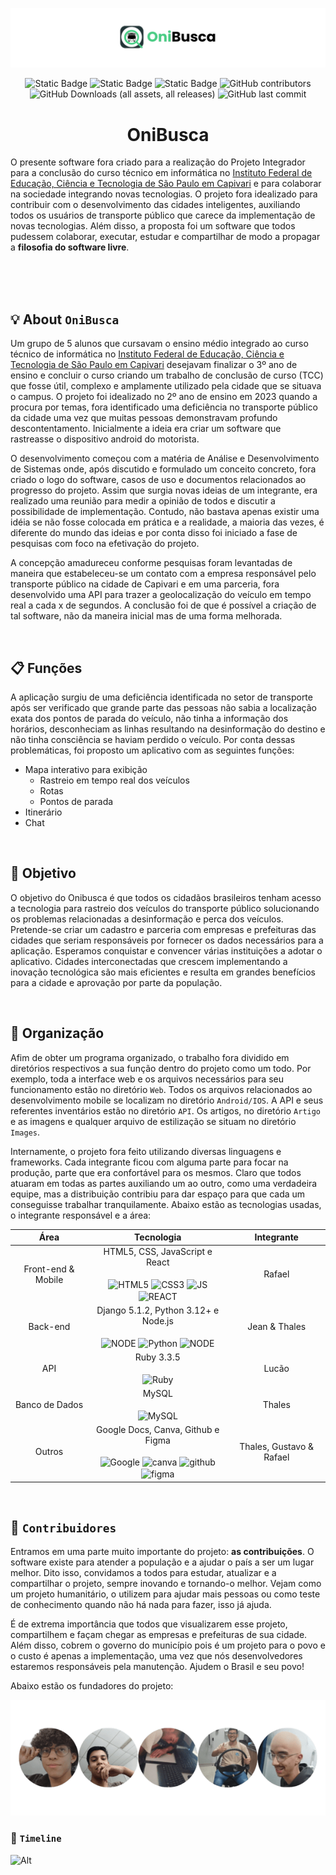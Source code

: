![Banner Onibusca](https://github.com/AnonJV/Onibusca/blob/main/Images/Atual/banner_onibusca.png)

<p align='center'>
  <img alt="Static Badge" src="https://img.shields.io/badge/Projeto-Integrador-%232ac72e">
  <img alt="Static Badge" src="https://img.shields.io/badge/Open-Source-%237d15a8">
  <img alt="Static Badge" src="https://img.shields.io/badge/Licen%C3%A7a-GPL-%23e02c2d">
  <img alt="GitHub contributors" src="https://img.shields.io/github/contributors-anon/AnonJV/Onibusca?label=Contribuidores&color=%23100f99">
  <img alt="GitHub Downloads (all assets, all releases)" src="https://img.shields.io/github/downloads/AnonJV/Onibusca/total?color=%23ff7d00">
  <img alt="GitHub last commit" src="https://img.shields.io/github/last-commit/AnonJV/Onibusca?label=%C3%9Altimo%20commit&color=rgb(244%2C%20243%2C%2013)">
</p>

<h1 align='center'>OniBusca</h1>

O presente software fora criado para a realização do Projeto Integrador para a conclusão do curso técnico em informática no [Instituto Federal de Educação, Ciência e Tecnologia de São Paulo em Capivari](https://cpv.ifsp.edu.br/) e para colaborar na sociedade integrando novas tecnologias. O projeto fora idealizado para contribuir com o desenvolvimento das cidades inteligentes, auxiliando todos os usuários de transporte público que carece da implementação de novas tecnologias. Além disso, a proposta foi um software que todos pudessem colaborar, executar, estudar e compartilhar de modo a propagar a **filosofia do software livre**. 

<br>
<br>
<br>

## :bulb: About `OniBusca` 

Um grupo de 5 alunos que cursavam o ensino médio integrado ao curso técnico de informática no [Instituto Federal de Educação, Ciência e Tecnologia de São Paulo em Capivari](https://cpv.ifsp.edu.br/) desejavam finalizar o 3º ano de ensino e concluir o curso criando um trabalho de conclusão de curso (TCC) que fosse útil, complexo e amplamente utilizado pela cidade que se situava o campus. O projeto foi idealizado no 2º ano de ensino em 2023 quando a procura por temas, fora identificado uma deficiência no transporte público da cidade uma vez que muitas pessoas demonstravam profundo descontentamento. Inicialmente a ideia era criar um software que rastreasse o dispositivo android do motorista. 

O desenvolvimento começou com a matéria de Análise e Desenvolvimento de Sistemas onde, após discutido e formulado um conceito concreto, fora criado o logo do software, casos de uso e documentos relacionados ao progresso do projeto. Assim que surgia novas ideias de um integrante, era realizado uma reunião para medir a opinião de todos e discutir a possibilidade de implementação. Contudo, não bastava apenas existir uma idéia se não fosse colocada em prática e a realidade, a maioria das vezes, é diferente do mundo das ideias e por conta disso foi iniciado a fase de pesquisas com foco na efetivação do projeto. 

A concepção amadureceu conforme pesquisas foram levantadas de maneira que estabeleceu-se um contato com a empresa responsável pelo transporte público na cidade de Capivari e em uma parceria, fora desenvolvido uma API para trazer a geolocalização do veículo em tempo real a cada x de segundos. A conclusão foi de que é possível a criação de tal software, não da maneira inicial mas de uma forma melhorada. 

<br>

## :clipboard: Funções

A aplicação surgiu de uma deficiência identificada no setor de transporte após ser verificado que grande parte das pessoas não sabia a localização exata dos pontos de parada do veículo, não tinha a informação dos horários, desconheciam as linhas resultando na desinformação do destino e não tinha consciência se haviam perdido o veículo. Por conta dessas problemáticas, foi proposto um aplicativo com as seguintes funções: 

- Mapa interativo para exibição
  - Rastreio em tempo real dos veículos
  - Rotas
  - Pontos de parada
- Itinerário
- Chat

<br>

## :dart: Objetivo

O objetivo do Onibusca é que todos os cidadãos brasileiros tenham acesso a tecnologia para rastreio dos veículos do transporte público solucionando os problemas relacionadas a desinformação e perca dos veículos. Pretende-se criar um cadastro e parceria com empresas e prefeituras das cidades que seriam responsáveis por fornecer os dados necessários para a aplicação. Esperamos conquistar e convencer várias instituições a adotar o aplicativo. Cidades interconectadas que crescem implementando a inovação tecnológica são mais eficientes e resulta em grandes benefícios para a cidade e aprovação por parte da população.

<br>

## :file_folder: Organização

Afim de obter um programa organizado, o trabalho fora dividido em diretórios respectivos a sua função dentro do projeto como um todo. Por exemplo, toda a interface web e os arquivos necessários para seu funcionamento estão no diretório `Web`. Todos os arquivos relacionados ao desenvolvimento mobile se localizam no diretório `Android/IOS`. A API e seus referentes inventários estão no diretório `API`. Os artigos, no diretório `Artigo` e as imagens e qualquer arquivo de estilização se situam no diretório `Images`. 

Internamente, o projeto fora feito utilizando diversas linguagens e frameworks. Cada integrante ficou com alguma parte para focar na produção, parte que era confortável para os mesmos. Claro que todos atuaram em todas as partes auxiliando um ao outro, como uma verdadeira equipe, mas a distribuição contribiu para dar espaço para que cada um conseguisse trabalhar tranquilamente. Abaixo estão as tecnologias usadas, o integrante responsável e a área: 

Área | Tecnologia | Integrante
:---:|:----------:|:---------:
Front-end & Mobile | HTML5, CSS, JavaScript e React <br><br> <img align="center" alt="HTML5" height="40" width="50" src="https://cdn.jsdelivr.net/gh/devicons/devicon@latest/icons/html5/html5-original.svg"/> <img align="center" alt="CSS3" height="40" width="50" src="https://cdn.jsdelivr.net/gh/devicons/devicon@latest/icons/css3/css3-original.svg"/> <img align="center" alt="JS" height="40" width="50" src="https://cdn.jsdelivr.net/gh/devicons/devicon/icons/javascript/javascript-original.svg"/> <img align="center" alt="REACT" height="40" width="50" src="https://cdn.jsdelivr.net/gh/devicons/devicon@latest/icons/react/react-original.svg"/> | Rafael
Back-end | Django 5.1.2, Python 3.12+ e Node.js <br><br>  <img align="center" alt="NODE" height="40" width="40" src="https://cdn.jsdelivr.net/gh/devicons/devicon/icons/django/django-plain.svg"/> <img align="center" alt="Python" height="40" width="50" src="https://cdn.jsdelivr.net/gh/devicons/devicon@latest/icons/python/python-original.svg"/> <img align="center" alt="NODE" height="40" width="40" src="https://cdn.jsdelivr.net/gh/devicons/devicon/icons/nodejs/nodejs-original.svg"/> | Jean & Thales
API | Ruby 3.3.5 <br><br> <img align="center" alt="Ruby" height="40" width="40" src="https://cdn.jsdelivr.net/gh/devicons/devicon@latest/icons/ruby/ruby-original.svg"/> | Lucão
Banco de Dados | MySQL <br><br> <img align="center" alt="MySQL" height="40" width="40" src="https://cdn.jsdelivr.net/gh/devicons/devicon@latest/icons/mysql/mysql-original.svg"/> | Thales
Outros | Google Docs, Canva, Github e Figma <br><br> <img align="center" alt="Google" height="40" width="40" src="https://cdn.jsdelivr.net/gh/devicons/devicon@latest/icons/google/google-original.svg"/> <img align="center" alt="canva" height="40" width="40" src="https://cdn.jsdelivr.net/gh/devicons/devicon@latest/icons/canva/canva-original.svg"/> <img align="center" alt="github" height="40" width="40" src="https://cdn.jsdelivr.net/gh/devicons/devicon@latest/icons/github/github-original.svg"/> <img align="center" alt="figma" height="40" width="40" src="https://cdn.jsdelivr.net/gh/devicons/devicon@latest/icons/figma/figma-original.svg"/> | Thales, Gustavo & Rafael

<br>

## :seedling: `Contribuidores`

Entramos em uma parte muito importante do projeto: **as contribuições**. O software existe para atender a população e a ajudar o país a ser um lugar melhor. Dito isso, convidamos a todos para estudar, atualizar e a compartilhar o projeto, sempre inovando e tornando-o melhor. Vejam como um projeto humanitário, o utilizem para ajudar mais pessoas ou como teste de conhecimento quando não há nada para fazer, isso já ajuda. 

É de extrema importância que todos que visualizarem esse projeto, compartilhem e façam chegar as empresas e prefeituras de sua cidade. Além disso, cobrem o governo do município pois é um projeto para o povo e o custo é apenas a implementação, uma vez que nós desenvolvedores estaremos responsáveis pela manutenção. Ajudem o Brasil e seu povo! 

Abaixo estão os fundadores do projeto: 

![fundadores](https://github.com/AnonJV/Onibusca/blob/main/Images/Atual/Fundadores.png)

### :checkered_flag: `Timeline`

![Alt](https://repobeats.axiom.co/api/embed/ea3362e39a6646f3efff8fce05383b38b72bebda.svg "Repobeats analytics image")

